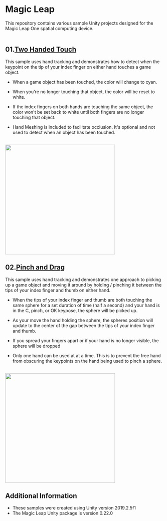 # Magic Leap
This repository contains various sample Unity projects designed for the Magic Leap One spatial computing device.
<br />
<br />

## 01.[Two Handed Touch](https://github.com/torynfarr/magic-leap/tree/master/Samples/01.two-handed-touch)

This sample uses hand tracking and demonstrates how to detect when the keypoint on the tip of your index finger on either hand touches a game object. 

- When a game object has been touched, the color will change to cyan.

- When you're no longer touching that object, the color will be reset to white. 

- If the index fingers on both hands are touching the same object, the color won't be set back to white until both fingers are no longer touching that object.

- Hand Meshing is included to facilitate occlusion. It's optional and not used to detect when an object has been touched.
<br />
<img src="https://github.com/torynfarr/magic-leap/blob/master/docs/images/twohandedtouch.gif" width="350">
<br />

## 02.[Pinch and Drag](https://github.com/torynfarr/magic-leap/tree/master/Samples/02.pinch-and-drag)
 
This sample uses hand tracking and demonstrates one approach to picking up a game object and moving it around by holding / pinching it between the tips of your index finger and thumb on either hand.

- When the tips of your index finger and thumb are both touching the same sphere for a set duration of time (half a second) and your hand is in the C, pinch, or OK keypose, the sphere will be picked up.

- As your move the hand holding the sphere, the spheres position will update to the center of the gap between the tips of your index finger and thumb.

- If you spread your fingers apart or if your hand is no longer visible, the sphere will be dropped

- Only one hand can be used at at a time. This is to prevent the free hand from obscuring the keypoints on the hand being used to pinch a sphere.
<br />
<img src="https://github.com/torynfarr/magic-leap/blob/master/docs/images/pinchanddrag.gif" width="350">
<br />

## Additional Information

- These samples were created using Unity version 2019.2.5f1
- The Magic Leap Unity package is version 0.22.0
